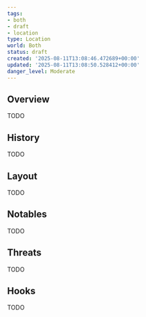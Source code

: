 ```yaml
---
tags:
- both
- draft
- location
type: Location
world: Both
status: draft
created: '2025-08-11T13:08:46.472689+00:00'
updated: '2025-08-11T13:08:50.528412+00:00'
danger_level: Moderate
---
```



## Overview

TODO
## History

TODO
## Layout

TODO
## Notables

TODO
## Threats

TODO
## Hooks

TODO
